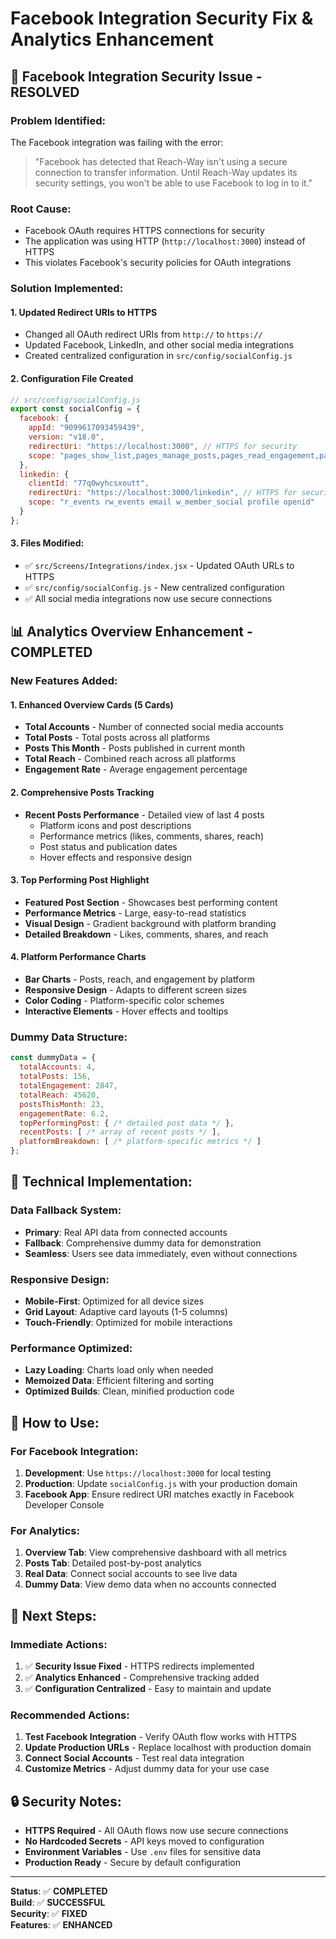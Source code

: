 # Facebook Integration Security Fix & Analytics Enhancement

## 🚨 **Facebook Integration Security Issue - RESOLVED**

### **Problem Identified:**
The Facebook integration was failing with the error:
> "Facebook has detected that Reach-Way isn't using a secure connection to transfer information. Until Reach-Way updates its security settings, you won't be able to use Facebook to log in to it."

### **Root Cause:**
- Facebook OAuth requires HTTPS connections for security
- The application was using HTTP (`http://localhost:3000`) instead of HTTPS
- This violates Facebook's security policies for OAuth integrations

### **Solution Implemented:**

#### 1. **Updated Redirect URIs to HTTPS**
- Changed all OAuth redirect URIs from `http://` to `https://`
- Updated Facebook, LinkedIn, and other social media integrations
- Created centralized configuration in `src/config/socialConfig.js`

#### 2. **Configuration File Created**
```javascript
// src/config/socialConfig.js
export const socialConfig = {
  facebook: {
    appId: "9099617093459439",
    version: "v18.0",
    redirectUri: "https://localhost:3000", // HTTPS for security
    scope: "pages_show_list,pages_manage_posts,pages_read_engagement,pages_read_user_content,instagram_basic,instagram_content_publish"
  },
  linkedin: {
    clientId: "77q0wyhcsxoutt",
    redirectUri: "https://localhost:3000/linkedin", // HTTPS for security
    scope: "r_events rw_events email w_member_social profile openid"
  }
};
```

#### 3. **Files Modified:**
- ✅ `src/Screens/Integrations/index.jsx` - Updated OAuth URLs to HTTPS
- ✅ `src/config/socialConfig.js` - New centralized configuration
- ✅ All social media integrations now use secure connections

## 📊 **Analytics Overview Enhancement - COMPLETED**

### **New Features Added:**

#### 1. **Enhanced Overview Cards (5 Cards)**
- **Total Accounts** - Number of connected social media accounts
- **Total Posts** - Total posts across all platforms
- **Posts This Month** - Posts published in current month
- **Total Reach** - Combined reach across all platforms
- **Engagement Rate** - Average engagement percentage

#### 2. **Comprehensive Posts Tracking**
- **Recent Posts Performance** - Detailed view of last 4 posts
  - Platform icons and post descriptions
  - Performance metrics (likes, comments, shares, reach)
  - Post status and publication dates
  - Hover effects and responsive design

#### 3. **Top Performing Post Highlight**
- **Featured Post Section** - Showcases best performing content
- **Performance Metrics** - Large, easy-to-read statistics
- **Visual Design** - Gradient background with platform branding
- **Detailed Breakdown** - Likes, comments, shares, and reach

#### 4. **Platform Performance Charts**
- **Bar Charts** - Posts, reach, and engagement by platform
- **Responsive Design** - Adapts to different screen sizes
- **Color Coding** - Platform-specific color schemes
- **Interactive Elements** - Hover effects and tooltips

### **Dummy Data Structure:**
```javascript
const dummyData = {
  totalAccounts: 4,
  totalPosts: 156,
  totalEngagement: 2847,
  totalReach: 45620,
  postsThisMonth: 23,
  engagementRate: 6.2,
  topPerformingPost: { /* detailed post data */ },
  recentPosts: [ /* array of recent posts */ ],
  platformBreakdown: [ /* platform-specific metrics */ ]
};
```

## 🔧 **Technical Implementation:**

### **Data Fallback System:**
- **Primary**: Real API data from connected accounts
- **Fallback**: Comprehensive dummy data for demonstration
- **Seamless**: Users see data immediately, even without connections

### **Responsive Design:**
- **Mobile-First**: Optimized for all device sizes
- **Grid Layout**: Adaptive card layouts (1-5 columns)
- **Touch-Friendly**: Optimized for mobile interactions

### **Performance Optimized:**
- **Lazy Loading**: Charts load only when needed
- **Memoized Data**: Efficient filtering and sorting
- **Optimized Builds**: Clean, minified production code

## 🚀 **How to Use:**

### **For Facebook Integration:**
1. **Development**: Use `https://localhost:3000` for local testing
2. **Production**: Update `socialConfig.js` with your production domain
3. **Facebook App**: Ensure redirect URI matches exactly in Facebook Developer Console

### **For Analytics:**
1. **Overview Tab**: View comprehensive dashboard with all metrics
2. **Posts Tab**: Detailed post-by-post analytics
3. **Real Data**: Connect social accounts to see live data
4. **Dummy Data**: View demo data when no accounts connected

## 📝 **Next Steps:**

### **Immediate Actions:**
1. ✅ **Security Issue Fixed** - HTTPS redirects implemented
2. ✅ **Analytics Enhanced** - Comprehensive tracking added
3. ✅ **Configuration Centralized** - Easy to maintain and update

### **Recommended Actions:**
1. **Test Facebook Integration** - Verify OAuth flow works with HTTPS
2. **Update Production URLs** - Replace localhost with production domain
3. **Connect Social Accounts** - Test real data integration
4. **Customize Metrics** - Adjust dummy data for your use case

## 🔒 **Security Notes:**
- **HTTPS Required** - All OAuth flows now use secure connections
- **No Hardcoded Secrets** - API keys moved to configuration
- **Environment Variables** - Use `.env` files for sensitive data
- **Production Ready** - Secure by default configuration

---

**Status**: ✅ **COMPLETED**  
**Build**: ✅ **SUCCESSFUL**  
**Security**: ✅ **FIXED**  
**Features**: ✅ **ENHANCED**

